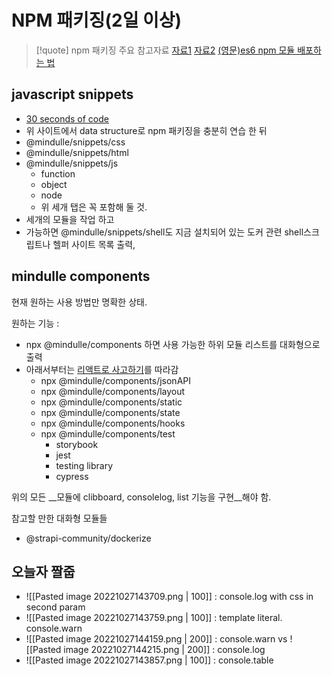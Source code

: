 # NPM 패키징(2일 이상)

> [!quote] npm 패키징 주요 참고자료
> [자료1](https://kdydesign.github.io/2020/08/28/npm-tutorial/)
> [자료2](https://kdydesign.github.io/2020/08/31/npm-scope-tutorial/)
> [(영문)es6 npm 모듈 배포하는 법](https://medium.com/swlh/how-to-publish-an-es6-module-to-npm-43dda8aabbf)

## javascript snippets
- [30 seconds of code](https://www.30secondsofcode.org/)
- 위 사이트에서 data structure로 npm 패키징을 충분히 연습 한 뒤
- @mindulle/snippets/css
- @mindulle/snippets/html
-  @mindulle/snippets/js
	- function
	- object
	- node
	- 위 세개 탭은 꼭 포함해 둘 것.
- 세개의 모듈을 작업 하고
- 가능하면 @mindulle/snippets/shell도 지금 설치되어 있는 도커 관련 shell스크립트나 헬퍼 사이트 목록 출력, 

## mindulle components
현재 원하는 사용 방법만 명확한 상태.

원하는 기능 :
- npx @mindulle/components 하면 사용 가능한 하위 모듈 리스트를 대화형으로 출력
- 아래서부터는 [리액트로 사고하기](https://ko.reactjs.org/docs/thinking-in-react.html)를 따라감
	- npx @mindulle/components/jsonAPI
	- npx @mindulle/components/layout
	- npx @mindulle/components/static
	- npx @mindulle/components/state
	- npx @mindulle/components/hooks
	- npx @mindulle/components/test
		- storybook
		- jest
		- testing library
		- cypress 

위의 모든 __모듈에 clibboard, consolelog, list 기능을 구현__해야 함.

참고할 만한 대화형 모듈들
- @strapi-community/dockerize

## 오늘자 짤줍
- ![[Pasted image 20221027143709.png | 100]] : console.log with css in second param
- ![[Pasted image 20221027143759.png | 100]] : template literal. console.warn
- ![[Pasted image 20221027144159.png | 200]] : console.warn vs ![[Pasted image 20221027144215.png | 200]] : console.log
- ![[Pasted image 20221027143857.png | 100]] : console.table